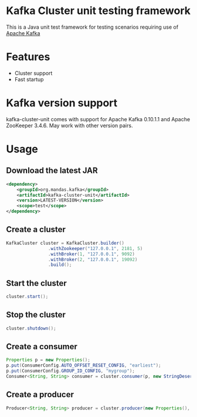 # Kafka Cluster unit testing framework

This is a Java unit test framework for testing scenarios requiring use of [Apache Kafka](http://kafka.apache.org)

# Features

* Cluster support
* Fast startup

# Kafka version support

kafka-cluster-unit comes with support for Apache Kafka 0.10.1.1 and Apache ZooKeeper 3.4.6. May work with other version pairs.

# Usage

## Download the latest JAR

```xml
<dependency>
	<groupId>org.mandas.kafka</groupId>
	<artifactId>kafka-cluster-unit</artifactId>
	<version>LATEST-VERSION</version>
	<scope>test</scope>
</dependency>
```

## Create a cluster
```java
KafkaCluster cluster = KafkaCluster.builder()
				.withZookeeper("127.0.0.1", 2181, 5)
				.withBroker(1, "127.0.0.1", 9092)
				.withBroker(2, "127.0.0.1", 19092)
				.build();
```

## Start the cluster
```java
cluster.start();
```
## Stop the cluster
```java
cluster.shutdown();
```
## Create a consumer
```java
Properties p = new Properties();
p.put(ConsumerConfig.AUTO_OFFSET_RESET_CONFIG, "earliest");
p.put(ConsumerConfig.GROUP_ID_CONFIG, "mygroup");
Consumer<String, String> consumer = cluster.consumer(p, new StringDeserializer(), new StringDeserializer());
```
## Create a producer
```java
Producer<String, String> producer = cluster.producer(new Properties(), new StringSerializer(), new StringSerializer());
```
